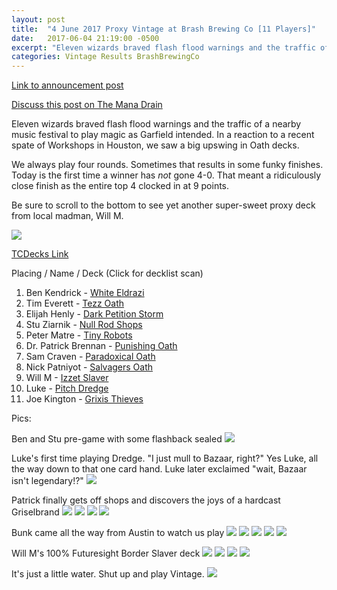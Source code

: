 ```yaml
---
layout: post
title:  "4 June 2017 Proxy Vintage at Brash Brewing Co [11 Players]"
date:   2017-06-04 21:19:00 -0500
excerpt: "Eleven wizards braved flash flood warnings and the traffic of a nearby music festival to play magic as Garfield intended. In a reaction to a recent spate of Workshops in Houston, we saw a big upswing in Oath decks."
categories: Vintage Results BrashBrewingCo
---
```

[Link to announcement post](http://themanadrain.com/topic/1234/6-4-17-houston-tx-100-proxy-vintage-brash-brewing-co)

[Discuss this post on The Mana Drain](http://themanadrain.com/topic/1250/4-june-2017-proxy-vintage-at-brash-brewing-co-11-players)

Eleven wizards braved flash flood warnings and the traffic of a nearby music festival to play magic as Garfield intended. In a reaction to a recent spate of Workshops in Houston, we saw a big upswing in Oath decks.

We always play four rounds. Sometimes that results in some funky finishes. Today is the first time a winner has *not* gone 4-0. That meant a ridiculously close finish as the entire top 4 clocked in at 9 points.

Be sure to scroll to the bottom to see yet another super-sweet proxy deck from local madman, Will M.

![](https://images.lonestarlhurgoyfs.com/2017-06-04/final_standings.png)

[TCDecks Link](http://www.tcdecks.net/deck.php?id=23557)

Placing / Name / Deck (Click for decklist scan)
1. Ben Kendrick - [White Eldrazi](https://images.lonestarlhurgoyfs.com/2017-06-04/deck-1.jpg)
2. Tim Everett - [Tezz Oath](https://images.lonestarlhurgoyfs.com/2017-06-04/deck-2.jpg)
3. Elijah Henly - [Dark Petition Storm](https://images.lonestarlhurgoyfs.com/2017-06-04/deck-3.jpg)
4. Stu Ziarnik - [Null Rod Shops](https://images.lonestarlhurgoyfs.com/2017-06-04/deck-4.jpg)
5. Peter Matre - [Tiny Robots](https://images.lonestarlhurgoyfs.com/2017-06-04/deck-5.jpg)
6. Dr. Patrick Brennan - [Punishing Oath](https://images.lonestarlhurgoyfs.com/2017-06-04/deck-6.jpg)
7. Sam Craven - [Paradoxical Oath](https://images.lonestarlhurgoyfs.com/2017-06-04/deck-7.jpg)
8. Nick Patniyot - [Salvagers Oath](https://images.lonestarlhurgoyfs.com/2017-06-04/deck-8.jpg)
9. Will M - [Izzet Slaver](https://images.lonestarlhurgoyfs.com/2017-06-04/deck-9.jpg)
10. Luke - [Pitch Dredge](https://images.lonestarlhurgoyfs.com/2017-06-04/deck-10.jpg)
11. Joe Kington - [Grixis Thieves](https://images.lonestarlhurgoyfs.com/2017-06-04/deck-11.jpg)


Pics:

Ben and Stu pre-game with some flashback sealed
![](https://images.lonestarlhurgoyfs.com/2017-06-04/1.jpg)

Luke's first time playing Dredge. "I just mull to Bazaar, right?" Yes Luke, all the way down to that one card hand. Luke later exclaimed "wait, Bazaar isn't legendary!?"
![](https://images.lonestarlhurgoyfs.com/2017-06-04/2.jpg)

Patrick finally gets off shops and discovers the joys of a hardcast Griselbrand
![](https://images.lonestarlhurgoyfs.com/2017-06-04/3.jpg)
![](https://images.lonestarlhurgoyfs.com/2017-06-04/4.jpg)
![](https://images.lonestarlhurgoyfs.com/2017-06-04/5.jpg)
![](https://images.lonestarlhurgoyfs.com/2017-06-04/6.jpg)

Bunk came all the way from Austin to watch us play
![](https://images.lonestarlhurgoyfs.com/2017-06-04/7.jpg)
![](https://images.lonestarlhurgoyfs.com/2017-06-04/8.jpg)
![](https://images.lonestarlhurgoyfs.com/2017-06-04/9.jpg)
![](https://images.lonestarlhurgoyfs.com/2017-06-04/10.jpg)
![](https://images.lonestarlhurgoyfs.com/2017-06-04/11.jpg)

Will M's 100% Futuresight Border Slaver deck
![](https://images.lonestarlhurgoyfs.com/2017-06-04/12.jpg)
![](https://images.lonestarlhurgoyfs.com/2017-06-04/13.jpg)
![](https://images.lonestarlhurgoyfs.com/2017-06-04/14.jpg)
![](https://images.lonestarlhurgoyfs.com/2017-06-04/15.jpg)

It's just a little water. Shut up and play Vintage.
![](https://images.lonestarlhurgoyfs.com/2017-06-04/16.jpg)